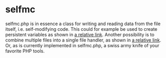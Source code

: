 # selfmc
selfmc.php is in essence a class for writing and reading data from the file itself, i.e. self-modifying code.
This could for example be used to create persistent variables as shown in [a relative link](examples/views/).
Another possibility is to combine multiple files into a single file handler, as shown in  [a relative link](examples/multipleFiles/). 
Or, as is currently implemented in selfmc.php, a swiss army knife of your favorite PHP tools. 
